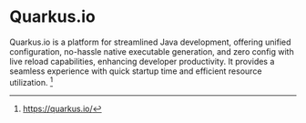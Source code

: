 # Quarkus.io

Quarkus.io is a platform for streamlined Java development, offering unified configuration, no-hassle native executable generation, and zero config with live reload capabilities, enhancing developer productivity. It provides a seamless experience with quick startup time and efficient resource utilization. [^1]

[^1]: https://quarkus.io/